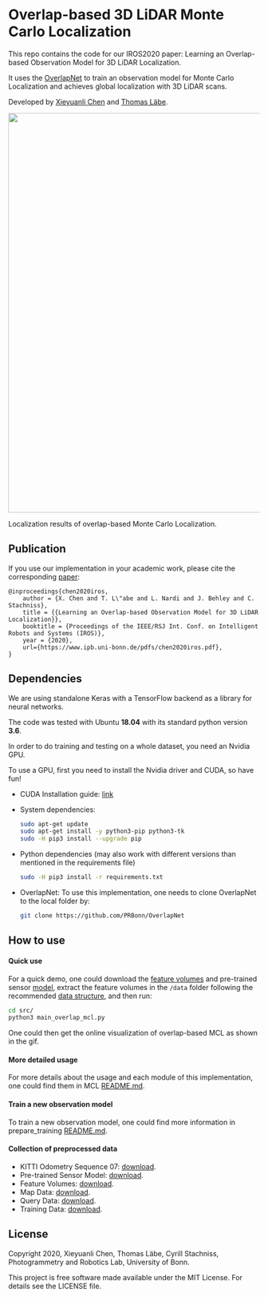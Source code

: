 # Overlap-based 3D LiDAR Monte Carlo Localization


This repo contains the code for our IROS2020 paper: Learning an Overlap-based Observation Model for 3D LiDAR Localization.
 
It uses the [OverlapNet](https://github.com/PRBonn/OverlapNet) to train an observation model for Monte Carlo Localization and achieves global localization with 3D LiDAR scans.

Developed by [Xieyuanli Chen](https://www.ipb.uni-bonn.de/people/xieyuanli-chen/) and [Thomas Läbe](https://www.ipb.uni-bonn.de/people/thomas-laebe/).


<img src="data/demo.gif" width="800">

Localization results of overlap-based Monte Carlo Localization.


## Publication
If you use our implementation in your academic work, please cite the corresponding [paper](https://www.ipb.uni-bonn.de/pdfs/chen2020iros.pdf):
    
	@inproceedings{chen2020iros,
		author = {X. Chen and T. L\"abe and L. Nardi and J. Behley and C. Stachniss},
		title = {{Learning an Overlap-based Observation Model for 3D LiDAR Localization}},
		booktitle = {Proceedings of the IEEE/RSJ Int. Conf. on Intelligent Robots and Systems (IROS)},
		year = {2020},
		url={https://www.ipb.uni-bonn.de/pdfs/chen2020iros.pdf},
	}

## Dependencies

We are using standalone Keras with a TensorFlow backend as a library for neural networks. 

The code was tested with Ubuntu **18.04** with its standard python version **3.6**.

In order to do training and testing on a whole dataset, you need an Nvidia GPU.

To use a GPU, first you need to install the Nvidia driver and CUDA, so have fun!

- CUDA Installation guide: [link](https://docs.nvidia.com/cuda/cuda-installation-guide-linux/index.html)

- System dependencies:

  ```bash
  sudo apt-get update 
  sudo apt-get install -y python3-pip python3-tk
  sudo -H pip3 install --upgrade pip
  ```

- Python dependencies (may also work with different versions than mentioned in the requirements file)

  ```bash
  sudo -H pip3 install -r requirements.txt
  ```

- OverlapNet: To use this implementation, one needs to clone OverlapNet to the local folder by:
  ```bash
  git clone https://github.com/PRBonn/OverlapNet
  ```

## How to use

#### Quick use
For a quick demo, one could download the [feature volumes](https://www.ipb.uni-bonn.de/html/projects/overlap_mcl/feature_volumes.zip) and pre-trained sensor [model](https://www.ipb.uni-bonn.de/html/projects/overlap_mcl/model.weight), extract the feature volumes in the `/data` folder following the recommended [data structure](data/README.md), and then run:
  ```bash
  cd src/
  python3 main_overlap_mcl.py
  ```
One could then get the online visualization of overlap-based MCL as shown in the gif.

#### More detailed usage
For more details about the usage and each module of this implementation, one could find them in MCL [README.md](src/README.md).

#### Train a new observation model
To train a new observation model, one could find more information in prepare_training [README.md](src/prepare_training/README.md).

#### Collection of preprocessed data
- KITTI Odometry Sequence 07: [download](https://www.ipb.uni-bonn.de/html/projects/overlap_mcl/kitti_07.zip).
- Pre-trained Sensor Model: [download](https://www.ipb.uni-bonn.de/html/projects/overlap_mcl/model.weight).
- Feature Volumes: [download](https://www.ipb.uni-bonn.de/html/projects/overlap_mcl/feature_volumes.zip).
- Map Data: [download](https://www.ipb.uni-bonn.de/html/projects/overlap_mcl/map.zip).
- Query Data: [download](https://www.ipb.uni-bonn.de/html/projects/overlap_mcl/query.zip).
- Training Data: [download](https://www.ipb.uni-bonn.de/html/projects/overlap_mcl/training.zip).

## License

Copyright 2020, Xieyuanli Chen, Thomas Läbe, Cyrill Stachniss, Photogrammetry and Robotics Lab, University of Bonn.

This project is free software made available under the MIT License. For details see the LICENSE file.


